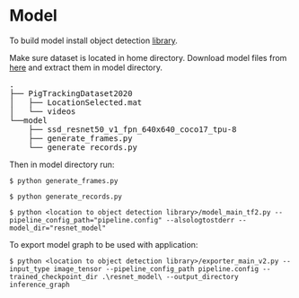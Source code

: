 # Model

To build model install object detection [library](https://github.com/tensorflow/models/blob/master/research/object_detection/g3doc/tf2.md).

Make sure dataset is located in home directory.
Download model files from [here](http://download.tensorflow.org/models/object_detection/tf2/20200711/ssd_resnet50_v1_fpn_640x640_coco17_tpu-8.tar.gz) and extract them in model directory.

<pre>
.
├── PigTrackingDataset2020
│   ├── LocationSelected.mat
│   └── videos
└──model
    ├── ssd_resnet50_v1_fpn_640x640_coco17_tpu-8
    ├── generate_frames.py
    └── generate_records.py
</pre>

Then in model directory run:

```
$ python generate_frames.py

$ python generate_records.py

$ python <location to object detection library>/model_main_tf2.py --pipeline_config_path="pipeline.config" --alsologtostderr --model_dir="resnet_model"
```

To export model graph to be used with application:

```
$ python <location to object detection library>/exporter_main_v2.py --input_type image_tensor --pipeline_config_path pipeline.config --trained_checkpoint_dir .\resnet_model\ --output_directory inference_graph
```